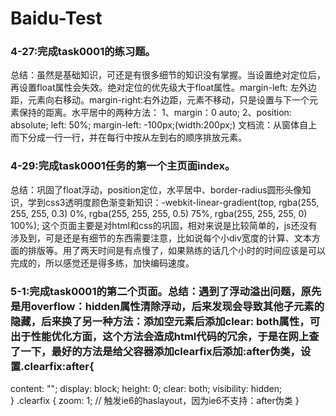 ﻿# Baidu-Test

### 4-27:完成task0001的练习题。
总结：虽然是基础知识，可还是有很多细节的知识没有掌握。当设置绝对定位后，再设置float属性会失效。绝对定位的优先级大于float属性。margin-left: 左外边距，元素向右移动。margin-right:右外边距，元素不移动，只是设置与下一个元素保持的距离。水平居中的两种方法：
1、margin：0 auto;
2、position: absolute;
     left: 50%;
     margin-left: -100px;(width:200px;)
文档流：从窗体自上而下分成一行一行，并在每行中按从左到右的顺序排放元素。

### 4-29:完成task0001任务的第一个主页面index。
总结：巩固了float浮动，position定位，水平居中、border-radius圆形头像知识，学到css3透明度颜色渐变新知识：-webkit-linear-gradient(top, rgba(255, 255, 255, 0.3) 0%, rgba(255, 255, 255, 0.5) 75%, rgba(255, 255, 255, 0) 100%); 这个页面主要是对html和css的巩固，相对来说是比较简单的，js还没有涉及到，可是还是有细节的东西需要注意，比如说每个小div宽度的计算、文本方面的排版等。用了两天时间是有点慢了，如果熟练的话几个小时的时间应该是可以完成的，所以感觉还是得多练，加快编码速度。


### 5-1:完成task0001的第二个页面。总结：遇到了浮动溢出问题，原先是用overflow：hidden属性清除浮动，后来发现会导致其他子元素的隐藏，后来换了另一种方法：添加空元素后添加clear: both属性，可出于性能优化方面，这个方法会造成html代码的冗余，于是在网上查了一下，最好的方法是给父容器添加clearfix后添加:after伪类，设置.clearfix:after{
  content: ""; 
  display: block; 
  height: 0; 
  clear: both; 
  visibility: hidden;  
}
.clearfix {
zoom: 1; // 触发ie6的haslayout，因为ie6不支持：after伪类
}
